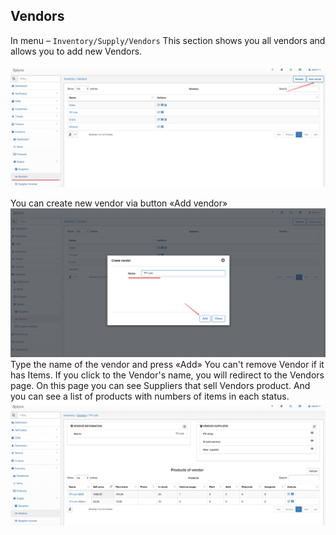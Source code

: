 ## Vendors

In menu – `Inventory/Supply/Vendors`
This section shows you all vendors and allows you to add new Vendors.

![Vendors](vendors.png)

You can create new vendor via button «Add vendor»
![Add vendor](add_vendor.png)
Type the name of the vendor and press «Add»
You can't remove Vendor if it has Items.
If you click to the Vendor's name, you will redirect to the Vendors page. On this page you can see Suppliers that sell Vendors product.
And you can see a list of products with numbers of items in each status.
![Vendor's page](vendors_page.png)